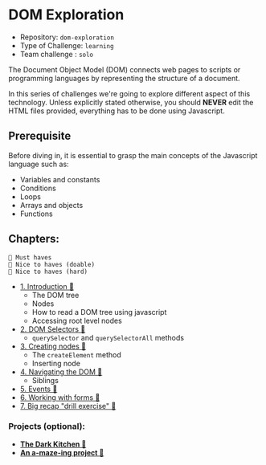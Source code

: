 # DOM Exploration

- Repository: `dom-exploration`
- Type of Challenge: `learning`
- Team challenge : `solo`

The Document Object Model (DOM) connects web pages to scripts or programming languages by representing the structure of a document.

In this series of challenges we're going to explore different aspect of this technology. Unless explicitly stated otherwise, you should **NEVER** edit the HTML files provided, everything has to be done using Javascript.

## Prerequisite

Before diving in, it is essential to grasp the main concepts of the Javascript language such as:

- Variables and constants
- Conditions
- Loops
- Arrays and objects
- Functions

## Chapters:

```
🌱 Must haves
🌼 Nice to haves (doable)
🌳 Nice to haves (hard)
```

- [1. Introduction 🌱](./1.Introduction) 
  - The DOM tree
  - Nodes
  - How to read a DOM tree using javascript
  - Accessing root level nodes
- [2. DOM Selectors 🌱](./2.Selectors)
  - `querySelector` and `querySelectorAll` methods
- [3. Creating nodes 🌱](./3.Create)
  - The `createElement` method
  - Inserting node
- [4. Navigating the DOM 🌱](./4.Navigate)
  - Siblings
- [5. Events 🌱](./5.Events)
- [6. Working with forms 🌱](./6.Forms)
- [7. Big recap "drill exercise" 🌼](./7.DOM-drill)

### Projects (optional):

- [**The Dark Kitchen 🌼**](./5_Dark-kitchen-project) 
- [**An a-maze-ing project 🌳**](./7_amazeing-project)
